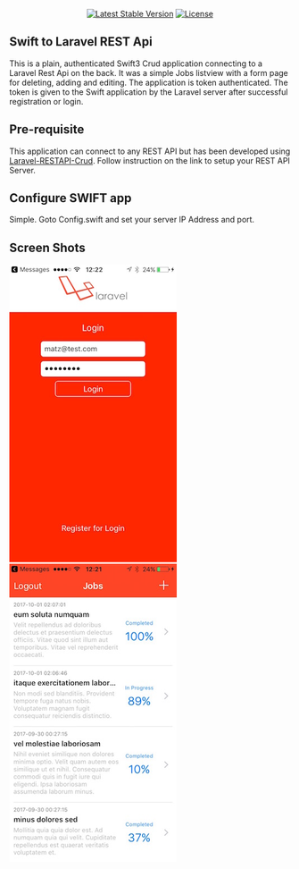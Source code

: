 <p align="center">
<a href="https://packagist.org/packages/laravel/framework"><img src="https://poser.pugx.org/laravel/framework/v/stable.svg" alt="Latest Stable Version"></a>
<a href="https://packagist.org/packages/laravel/framework"><img src="https://poser.pugx.org/laravel/framework/license.svg" alt="License"></a>
</p>

## Swift to Laravel REST Api
This is a plain, authenticated Swift3 Crud application connecting to a Laravel Rest Api on the back. It was a simple Jobs listview with a form page for deleting, adding and editing. The application is token authenticated. The token is given to the Swift application by the Laravel server after successful registration or login. 

## Pre-requisite
This application can connect to any REST API but has been developed using <a href="https://github.com/matzpersson/laravel-restapi-crud.git">Laravel-RESTAPI-Crud</a>. Follow instruction on the link to setup your REST API Server.

## Configure SWIFT app
Simple. Goto Config.swift and set your server IP Address and port.

## Screen Shots
![ScreenShot1](./shot1.jpg)
![ScreenShot2](./shot2.jpg)
